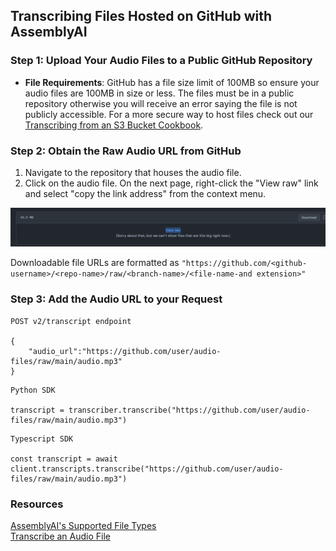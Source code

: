 ## **Transcribing Files Hosted on GitHub with AssemblyAI**

### Step 1: Upload Your Audio Files to a Public GitHub Repository

- **File Requirements**: GitHub has a file size limit of 100MB so ensure your audio files are 100MB in size or less. The files must be in a public repository otherwise you will receive an error saying the file is not publicly accessible. For a more secure way to host files check out our [Transcribing from an S3 Bucket Cookbook](transcribe_from_s3.ipynb).

### Step 2: Obtain the Raw Audio URL from GitHub

1. Navigate to the repository that houses the audio file. 
2. Click on the audio file. On the next page, right-click the "View raw" link and select "copy the link address" from the context menu.

<img width="649" alt="An image of an audio file in a GitHub repository" src="../guide-images/view-raw.png">

Downloadable file URLs are formatted as `"https://github.com/<github-username>/<repo-name>/raw/<branch-name>/<file-name-and extension>"`

### Step 3: Add the Audio URL to your Request

``` 
POST v2/transcript endpoint

{
    "audio_url":"https://github.com/user/audio-files/raw/main/audio.mp3"
}
```

``` 
Python SDK

transcript = transcriber.transcribe("https://github.com/user/audio-files/raw/main/audio.mp3")
```

``` 
Typescript SDK

const transcript = await client.transcripts.transcribe("https://github.com/user/audio-files/raw/main/audio.mp3")
```

### **Resources**
[AssemblyAI's Supported File Types](https://www.assemblyai.com/docs/concepts/faq) <br/>
[Transcribe an Audio File](https://www.assemblyai.com/docs/getting-started/transcribe-an-audio-file)

